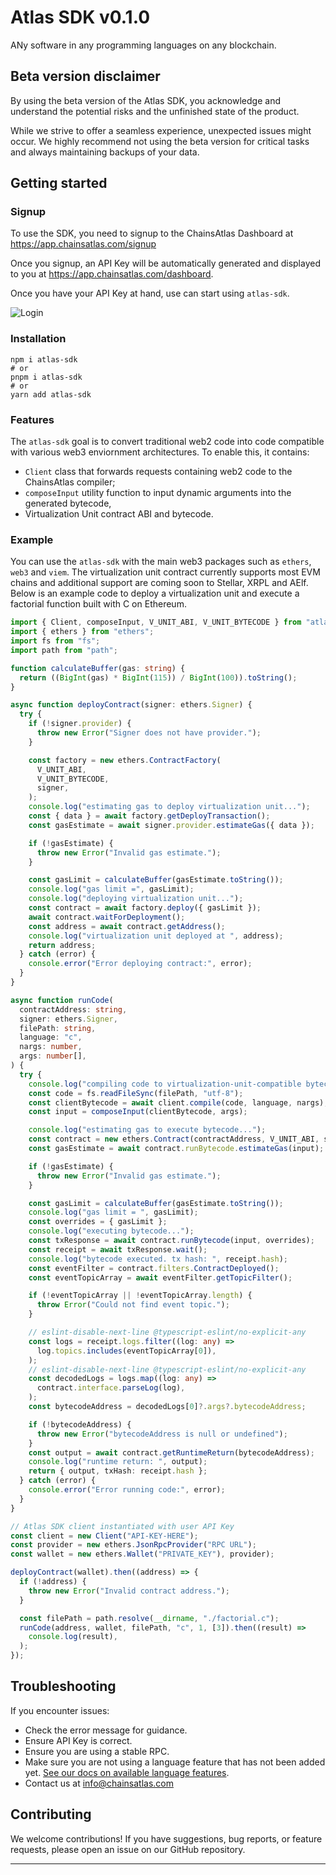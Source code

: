 # **Atlas SDK v0.1.0**

ANy software in any programming languages on any blockchain.

## Beta version disclaimer

By using the beta version of the Atlas SDK, you acknowledge and understand the potential risks and the unfinished state of the product.

While we strive to offer a seamless experience, unexpected issues might occur. We highly recommend not using the beta version for critical tasks and always maintaining backups of your data.

## Getting started

### Signup

To use the SDK, you need to signup to the ChainsAtlas Dashboard at https://app.chainsatlas.com/signup

Once you signup, an API Key will be automatically generated and displayed to you at https://app.chainsatlas.com/dashboard.

Once you have your API Key at hand, use can start using `atlas-sdk`.

![Login](./assets/img/docs/login.png)

### Installation

```
npm i atlas-sdk
# or
pnpm i atlas-sdk
# or
yarn add atlas-sdk
```

### Features

The `atlas-sdk` goal is to convert traditional web2 code into code compatible with various web3 enviornment architectures. To enable this, it contains: 

- `Client` class that forwards requests containing web2 code to the ChainsAtlas compiler;
- `composeInput` utility function to input dynamic arguments into the generated bytecode,
- Virtualization Unit contract ABI and bytecode.

### Example

You can use the `atlas-sdk` with the main web3 packages such as `ethers`, `web3` and `viem`. The virtualization unit contract currently supports most EVM chains and additional support are coming soon to Stellar, XRPL and AElf. Below is an example code to deploy a virtualization unit and execute a factorial function built with C on Ethereum.

```ts
import { Client, composeInput, V_UNIT_ABI, V_UNIT_BYTECODE } from "atlas-sdk";
import { ethers } from "ethers";
import fs from "fs";
import path from "path";

function calculateBuffer(gas: string) {
  return ((BigInt(gas) * BigInt(115)) / BigInt(100)).toString();
}

async function deployContract(signer: ethers.Signer) {
  try {
    if (!signer.provider) {
      throw new Error("Signer does not have provider.");
    }

    const factory = new ethers.ContractFactory(
      V_UNIT_ABI,
      V_UNIT_BYTECODE,
      signer,
    );
    console.log("estimating gas to deploy virtualization unit...");
    const { data } = await factory.getDeployTransaction();
    const gasEstimate = await signer.provider.estimateGas({ data });

    if (!gasEstimate) {
      throw new Error("Invalid gas estimate.");
    }

    const gasLimit = calculateBuffer(gasEstimate.toString());
    console.log("gas limit =", gasLimit);
    console.log("deploying virtualization unit...");
    const contract = await factory.deploy({ gasLimit });
    await contract.waitForDeployment();
    const address = await contract.getAddress();
    console.log("virtualization unit deployed at ", address);
    return address;
  } catch (error) {
    console.error("Error deploying contract:", error);
  }
}

async function runCode(
  contractAddress: string,
  signer: ethers.Signer,
  filePath: string,
  language: "c",
  nargs: number,
  args: number[],
) {
  try {
    console.log("compiling code to virtualization-unit-compatible bytecode...");
    const code = fs.readFileSync(filePath, "utf-8");
    const clientBytecode = await client.compile(code, language, nargs);
    const input = composeInput(clientBytecode, args);

    console.log("estimating gas to execute bytecode...");
    const contract = new ethers.Contract(contractAddress, V_UNIT_ABI, signer);
    const gasEstimate = await contract.runBytecode.estimateGas(input);

    if (!gasEstimate) {
      throw new Error("Invalid gas estimate.");
    }

    const gasLimit = calculateBuffer(gasEstimate.toString());
    console.log("gas limit = ", gasLimit);
    const overrides = { gasLimit };
    console.log("executing bytecode...");
    const txResponse = await contract.runBytecode(input, overrides);
    const receipt = await txResponse.wait();
    console.log("bytecode executed. tx hash: ", receipt.hash);
    const eventFilter = contract.filters.ContractDeployed();
    const eventTopicArray = await eventFilter.getTopicFilter();

    if (!eventTopicArray || !eventTopicArray.length) {
      throw Error("Could not find event topic.");
    }

    // eslint-disable-next-line @typescript-eslint/no-explicit-any
    const logs = receipt.logs.filter((log: any) =>
      log.topics.includes(eventTopicArray[0]),
    );
    // eslint-disable-next-line @typescript-eslint/no-explicit-any
    const decodedLogs = logs.map((log: any) =>
      contract.interface.parseLog(log),
    );
    const bytecodeAddress = decodedLogs[0]?.args?.bytecodeAddress;

    if (!bytecodeAddress) {
      throw new Error("bytecodeAddress is null or undefined");
    }
    const output = await contract.getRuntimeReturn(bytecodeAddress);
    console.log("runtime return: ", output);
    return { output, txHash: receipt.hash };
  } catch (error) {
    console.error("Error running code:", error);
  }
}

// Atlas SDK client instantiated with user API Key
const client = new Client("API-KEY-HERE");
const provider = new ethers.JsonRpcProvider("RPC URL");
const wallet = new ethers.Wallet("PRIVATE_KEY"), provider);

deployContract(wallet).then((address) => {
  if (!address) {
    throw new Error("Invalid contract address.");
  }

  const filePath = path.resolve(__dirname, "./factorial.c");
  runCode(address, wallet, filePath, "c", 1, [3]).then((result) =>
    console.log(result),
  );
});
```

## Troubleshooting

If you encounter issues:

- Check the error message for guidance.
- Ensure API Key is correct.
- Ensure you are using a stable RPC.
- Make sure you are not using a language feature that has not been added yet. [See our docs on available language features](https://docs.chainsatlas.com/).
- Contact us at info@chainsatlas.com

## Contributing

We welcome contributions! If you have suggestions, bug reports, or feature requests, please open an issue on our GitHub repository.

---
